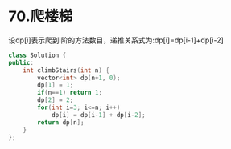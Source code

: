 # 70.爬楼梯

设dp[i]表示爬到i阶的方法数目，递推关系式为:dp[i]=dp[i-1]+dp[i-2]

```cpp
class Solution {
public:
    int climbStairs(int n) {
        vector<int> dp(n+1, 0);
        dp[1] = 1;
        if(n==1) return 1;
        dp[2] = 2;
        for(int i=3; i<=n; i++)
            dp[i] = dp[i-1] + dp[i-2];
        return dp[n];
    }
};
```
